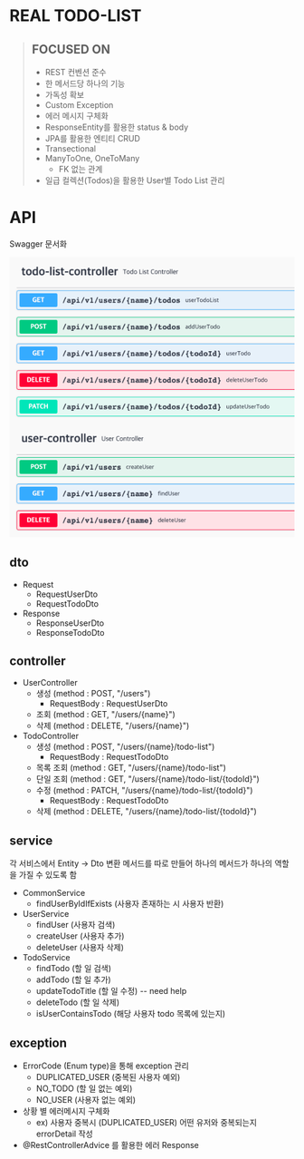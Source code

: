 # REAL TODO-LIST


> ## FOCUSED ON
>- REST 컨벤션 준수
>- 한 메서드당 하나의 기능
>  - 가독성 확보
>- Custom Exception
>  - 에러 메시지 구체화
>- ResponseEntity를 활용한 status & body
>- JPA를 활용한 엔티티 CRUD
>  - Transectional
>  - ManyToOne, OneToMany
>    - FK 없는 관계
>-  일급 컬렉션(Todos)을 활용한 User별 Todo List 관리


# API
Swagger 문서화

![img.png](img.png)


## dto
- Request
  - RequestUserDto
  - RequestTodoDto
- Response
  - ResponseUserDto
  - ResponseTodoDto


## controller
- UserController
  - 생성 (method : POST, "/users")
    - RequestBody : RequestUserDto
  - 조회 (method : GET, "/users/{name}")
  - 삭제 (method : DELETE, "/users/{name}")
- TodoController
  - 생성  (method : POST, "/users/{name}/todo-list")
    - RequestBody : RequestTodoDto
  - 목록 조회 (method : GET, "/users/{name}/todo-list")
  - 단일 조회 (method : GET, "/users/{name}/todo-list/{todoId}")
  - 수정 (method : PATCH, "/users/{name}/todo-list/{todoId}")
    - RequestBody : RequestTodoDto
  - 삭제 (method : DELETE, "/users/{name}/todo-list/{todoId}")


## service
각 서비스에서 Entity -> Dto 변환 메서드를 따로 만들어 하나의 메서드가 하나의 역할을 가질 수 있도록 함
- CommonService
  - findUserByIdIfExists (사용자 존재하는 시 사용자 반환)
- UserService
  - findUser (사용자 검색)
  - createUser (사용자 추가)
  - deleteUser (사용자 삭제)
- TodoService
  - findTodo (할 일 검색)
  - addTodo (할 일 추가)
  - updateTodoTitle (할 일 수정) -- need help
  - deleteTodo (할 일 삭제)
  - isUserContainsTodo (해당 사용자 todo 목록에 있는지)


## exception
- ErrorCode (Enum type)을 통해 exception 관리
  - DUPLICATED_USER (중복된 사용자 예외)
  - NO_TODO (할 일 없는 예외)
  - NO_USER (사용자 없는 예외)
- 상황 별 에러메시지 구체화
  - ex) 사용자 중복시 (DUPLICATED_USER) 어떤 유저와 중복되는지 errorDetail 작성
- @RestControllerAdvice 를 활용한 에러 Response